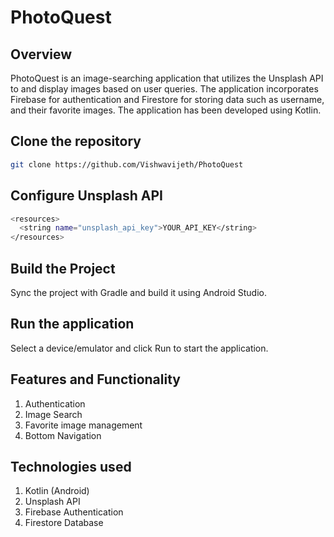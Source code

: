 # PhotoQuest

## Overview

PhotoQuest is an image-searching application that utilizes the Unsplash API to
and display images based on user queries. The application incorporates Firebase
for authentication and Firestore for storing data such as username, and their
favorite images. The application has been developed using Kotlin.

## Clone the repository
```bash
git clone https://github.com/Vishwavijeth/PhotoQuest
```    

## Configure Unsplash API
  ```bash
  <resources>
    <string name="unsplash_api_key">YOUR_API_KEY</string>
  </resources>
```

## Build the Project
Sync the project with Gradle and build it using Android Studio.

## Run the application
Select a device/emulator and click Run to start the application.

## Features and Functionality
  1. Authentication
  2. Image Search
  3. Favorite image management
  4. Bottom Navigation

## Technologies used
  1. Kotlin (Android)
  2. Unsplash API
  3. Firebase Authentication
  4. Firestore Database
  
  
